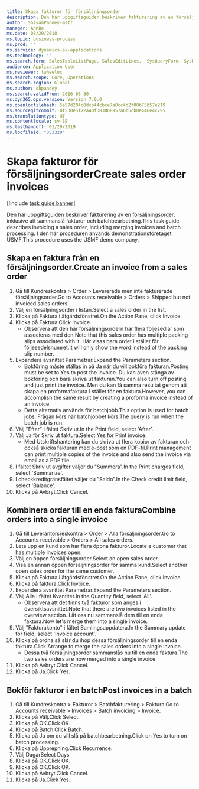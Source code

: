```yaml
---
title: Skapa fakturor för försäljningsorder
description: Den här uppgiftsguiden beskriver fakturering av en försäljningsorder, inklusive att sammanslå fakturor och batchbearbetning.
author: ShivamPandey-msft
manager: AnnBe
ms.date: 08/29/2018
ms.topic: business-process
ms.prod: ''
ms.service: dynamics-ax-applications
ms.technology: ''
ms.search.form: SalesTableListPage, SalesEditLines,  SysQueryForm, SysRecurrence
audience: Application User
ms.reviewer: twheeloc
ms.search.scope: Core, Operations
ms.search.region: Global
ms.author: shpandey
ms.search.validFrom: 2016-06-30
ms.dyn365.ops.version: Version 7.0.0
ms.openlocfilehash: 5a57d204c0dcb44cbce7a0cc4d2f00b75b57e219
ms.sourcegitcommit: 0f530e5f72a40f383868957a6b5cb0e446e4c795
ms.translationtype: HT
ms.contentlocale: sv-SE
ms.lasthandoff: 01/29/2019
ms.locfileid: "353320"
---
```

# <a name="create-sales-order-invoices"></a><span data-ttu-id="bdca4-103">Skapa fakturor för försäljningsorder</span><span class="sxs-lookup"><span data-stu-id="bdca4-103">Create sales order invoices</span></span>

[!include [task guide banner](../../includes/task-guide-banner.md)]

<span data-ttu-id="bdca4-104">Den här uppgiftsguiden beskriver fakturering av en försäljningsorder, inklusive att sammanslå fakturor och batchbearbetning.</span><span class="sxs-lookup"><span data-stu-id="bdca4-104">This task guide describes invoicing a sales order, including merging invoices and batch processing.</span></span> <span data-ttu-id="bdca4-105">I den här proceduren används demonstrationsföretaget USMF.</span><span class="sxs-lookup"><span data-stu-id="bdca4-105">This procedure uses the USMF demo company.</span></span>


## <a name="create-an-invoice-from-a-sales-order"></a><span data-ttu-id="bdca4-106">Skapa en faktura från en försäljningsorder.</span><span class="sxs-lookup"><span data-stu-id="bdca4-106">Create an invoice from a sales order</span></span>
1. <span data-ttu-id="bdca4-107">Gå till Kundreskontra > Order > Levererade men inte fakturerade försäljningsorder.</span><span class="sxs-lookup"><span data-stu-id="bdca4-107">Go to Accounts receivable > Orders > Shipped but not invoiced sales orders.</span></span>
2. <span data-ttu-id="bdca4-108">Välj en försäljningsorder i listan.</span><span class="sxs-lookup"><span data-stu-id="bdca4-108">Select a sales order in the list.</span></span> 
3. <span data-ttu-id="bdca4-109">Klicka på Faktura i åtgärdsfönstret.</span><span class="sxs-lookup"><span data-stu-id="bdca4-109">On the Action Pane, click Invoice.</span></span>
4. <span data-ttu-id="bdca4-110">Klicka på Faktura.</span><span class="sxs-lookup"><span data-stu-id="bdca4-110">Click Invoice.</span></span>
    * <span data-ttu-id="bdca4-111">Observera att den här försäljningsordern har flera följesedlar som associeras med den.</span><span class="sxs-lookup"><span data-stu-id="bdca4-111">Note that this sales order has multiple packing slips associated with it.</span></span> <span data-ttu-id="bdca4-112">Här visas bara ordet <multiple> i stället för följesedelsnumret.</span><span class="sxs-lookup"><span data-stu-id="bdca4-112">It will only show the word <multiple> instead of the packing slip number.</span></span>  
5. <span data-ttu-id="bdca4-113">Expandera avsnittet Parametrar.</span><span class="sxs-lookup"><span data-stu-id="bdca4-113">Expand the Parameters section.</span></span>
    * <span data-ttu-id="bdca4-114">Bokföring måste ställas in på Ja när du vill bokföra fakturan.</span><span class="sxs-lookup"><span data-stu-id="bdca4-114">Posting must be set to Yes to post the invoice.</span></span> <span data-ttu-id="bdca4-115">Du kan även stänga av bokföring och bara skriva ut fakturan.</span><span class="sxs-lookup"><span data-stu-id="bdca4-115">You can also turn off posting and just print the invoice.</span></span> <span data-ttu-id="bdca4-116">Men du kan få samma resultat genom att skapa en proformafaktura i stället för en faktura.</span><span class="sxs-lookup"><span data-stu-id="bdca4-116">However, you can accomplish the same result by creating a proforma invoice instead of an invoice.</span></span>  
    * <span data-ttu-id="bdca4-117">Detta alternativ används för batchjobb.</span><span class="sxs-lookup"><span data-stu-id="bdca4-117">This option is used for batch jobs.</span></span> <span data-ttu-id="bdca4-118">Frågan körs när batchjobbet körs.</span><span class="sxs-lookup"><span data-stu-id="bdca4-118">The query is run when the batch job is run.</span></span>    
6. <span data-ttu-id="bdca4-119">Välj "Efter" i fältet Skriv ut.</span><span class="sxs-lookup"><span data-stu-id="bdca4-119">In the Print field, select 'After'.</span></span>
7. <span data-ttu-id="bdca4-120">Välj Ja för Skriv ut faktura.</span><span class="sxs-lookup"><span data-stu-id="bdca4-120">Select Yes for Print invoice.</span></span>
    * <span data-ttu-id="bdca4-121">Med Utskriftshantering kan du skriva ut flera kopior av fakturan och också skicka fakturan med e-post som en PDF-fil.</span><span class="sxs-lookup"><span data-stu-id="bdca4-121">Print management can print  multiple copies of the invoice and also send the invoice via email as a PDF file.</span></span>  
8. <span data-ttu-id="bdca4-122">I fältet Skriv ut avgifter väljer du "Summera".</span><span class="sxs-lookup"><span data-stu-id="bdca4-122">In the Print charges field, select 'Summarize'.</span></span>
9. <span data-ttu-id="bdca4-123">I checkkreditgränsfältet väljer du ”Saldo”.</span><span class="sxs-lookup"><span data-stu-id="bdca4-123">In the Check credit limit field, select 'Balance'.</span></span>
10. <span data-ttu-id="bdca4-124">Klicka på Avbryt.</span><span class="sxs-lookup"><span data-stu-id="bdca4-124">Click Cancel.</span></span>

## <a name="combine-orders-into-a-single-invoice"></a><span data-ttu-id="bdca4-125">Kombinera order till en enda faktura</span><span class="sxs-lookup"><span data-stu-id="bdca4-125">Combine orders into a single invoice</span></span>
1. <span data-ttu-id="bdca4-126">Gå till Leverantörsreskontra > Order > Alla försäljningsorder.</span><span class="sxs-lookup"><span data-stu-id="bdca4-126">Go to Accounts receivable > Orders > All sales orders.</span></span>
2. <span data-ttu-id="bdca4-127">Leta upp en kund som har flera öppna fakturor.</span><span class="sxs-lookup"><span data-stu-id="bdca4-127">Locate a customer that has multiple invoices open.</span></span>
3. <span data-ttu-id="bdca4-128">Välj en öppen försäljningsorder.</span><span class="sxs-lookup"><span data-stu-id="bdca4-128">Select an open sales order.</span></span>
4. <span data-ttu-id="bdca4-129">Visa en annan öppen försäljningsorder för samma kund.</span><span class="sxs-lookup"><span data-stu-id="bdca4-129">Select another open sales order for the same customer.</span></span>
5. <span data-ttu-id="bdca4-130">Klicka på Faktura i åtgärdsfönstret.</span><span class="sxs-lookup"><span data-stu-id="bdca4-130">On the Action Pane, click Invoice.</span></span>
6. <span data-ttu-id="bdca4-131">Klicka på faktura.</span><span class="sxs-lookup"><span data-stu-id="bdca4-131">Click Invoice.</span></span>
7. <span data-ttu-id="bdca4-132">Expandera avsnittet Parametrar.</span><span class="sxs-lookup"><span data-stu-id="bdca4-132">Expand the Parameters section.</span></span>
8. <span data-ttu-id="bdca4-133">Välj Alla i fältet Kvantitet.</span><span class="sxs-lookup"><span data-stu-id="bdca4-133">In the Quantity field, select 'All'.</span></span>
    * <span data-ttu-id="bdca4-134">Observera att det finns två fakturor som anges i översiktsavsnittet.</span><span class="sxs-lookup"><span data-stu-id="bdca4-134">Note that there are two invoices listed in the overview section.</span></span> <span data-ttu-id="bdca4-135">Låt oss nu sammanslå dem till en enda faktura.</span><span class="sxs-lookup"><span data-stu-id="bdca4-135">Now let's merge them into a single invoice.</span></span>  
9. <span data-ttu-id="bdca4-136">Välj "Fakturakonto" i fältet Samlingsuppdatera.</span><span class="sxs-lookup"><span data-stu-id="bdca4-136">In the Summary update for field, select 'Invoice account'.</span></span>
10. <span data-ttu-id="bdca4-137">Klicka på ordna så slår du ihop dessa försäljningsorder till en enda faktura.</span><span class="sxs-lookup"><span data-stu-id="bdca4-137">Click Arrange to merge the sales orders into a single invoice.</span></span>
    * <span data-ttu-id="bdca4-138">Dessa två försäljningsorder sammanslås nu till en enda faktura.</span><span class="sxs-lookup"><span data-stu-id="bdca4-138">The two sales orders are now merged into a single invoice.</span></span>   
11. <span data-ttu-id="bdca4-139">Klicka på Avbryt.</span><span class="sxs-lookup"><span data-stu-id="bdca4-139">Click Cancel.</span></span>
12. <span data-ttu-id="bdca4-140">Klicka på Ja.</span><span class="sxs-lookup"><span data-stu-id="bdca4-140">Click Yes.</span></span>

## <a name="post-invoices-in-a-batch"></a><span data-ttu-id="bdca4-141">Bokför fakturor i en batch</span><span class="sxs-lookup"><span data-stu-id="bdca4-141">Post invoices in a batch</span></span>
1. <span data-ttu-id="bdca4-142">Gå till Kundreskontra > Fakturor > Batchfakturering > Faktura.</span><span class="sxs-lookup"><span data-stu-id="bdca4-142">Go to Accounts receivable > Invoices > Batch invoicing > Invoice.</span></span>
2. <span data-ttu-id="bdca4-143">Klicka på Välj.</span><span class="sxs-lookup"><span data-stu-id="bdca4-143">Click Select.</span></span>
3. <span data-ttu-id="bdca4-144">Klicka på OK.</span><span class="sxs-lookup"><span data-stu-id="bdca4-144">Click OK.</span></span>
4. <span data-ttu-id="bdca4-145">Klicka på Batch.</span><span class="sxs-lookup"><span data-stu-id="bdca4-145">Click Batch.</span></span>
5. <span data-ttu-id="bdca4-146">Klicka på Ja om du vill slå på batchbearbetning.</span><span class="sxs-lookup"><span data-stu-id="bdca4-146">Click on Yes to turn on batch processing.</span></span>
6. <span data-ttu-id="bdca4-147">Klicka på Upprepning.</span><span class="sxs-lookup"><span data-stu-id="bdca4-147">Click Recurrence.</span></span>
7. <span data-ttu-id="bdca4-148">Välj Dagar</span><span class="sxs-lookup"><span data-stu-id="bdca4-148">Select Days</span></span>
8. <span data-ttu-id="bdca4-149">Klicka på OK.</span><span class="sxs-lookup"><span data-stu-id="bdca4-149">Click OK.</span></span>
9. <span data-ttu-id="bdca4-150">Klicka på OK.</span><span class="sxs-lookup"><span data-stu-id="bdca4-150">Click OK.</span></span>
10. <span data-ttu-id="bdca4-151">Klicka på Avbryt.</span><span class="sxs-lookup"><span data-stu-id="bdca4-151">Click Cancel.</span></span>
11. <span data-ttu-id="bdca4-152">Klicka på Ja.</span><span class="sxs-lookup"><span data-stu-id="bdca4-152">Click Yes.</span></span>

